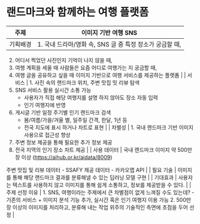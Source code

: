 # 랜드마크와 함께하는 여행 플랫폼

| 주제 | 이미지 기반 여행 SNS |
| --- | --- |
| 기획배경 | 1. 국내 드라마/영화 속, SNS 글 중 특정 장소가 궁금할 때,
2. 어디서 찍었던 사진인지 기억이 나지 않을 때,
3. 여행 계획을 세울 때 사람들은 요즘 어디로 여행가는 지 궁금할 때,
4. 여행 글을 공유하고 싶을 때
이미지 기반으로 여행 서비스를 제공하는 플랫폼 |
| 서비스 | 1. 사진 속의 랜드마크 위치, 주변 맛집 밋 리뷰 탐색
2. SNS 서비스 활용 실시간 소통 가능
     - 사용자가 직접 해당 여행지를 설명 하지 않아도 장소 자동 입력
     - 인기 여행지에 반영
3. 게시글 기반 일정 주기별 인기 랜드마크 검색
     - 봄/여름/가을/겨울 별, 일주일 간격, 한달, 1년 등
     - 전국 지도에 표시 하거나 차트로 표현 |
| 차별성 | 1. 국내 랜드마크 기반 이미지 사용으로 접근성 향상
2. 주변 정보 제공을 통해 필요한 추가 정보 제공
3. 전국 지역의 인기 장소 차트 제공 |
| 사용 데이터 | 국내 랜드마크 이미지 약 500만장 이상
(https://aihub.or.kr/aidata/8009)

주변 맛집 및 리뷰 데이터
     - SSAFY 제공 데이터
     - 카카오맵 API |
| 필요 기술 | 이미지를 통해 해당 랜드마크 결과를 분류해낼 수 있는 딥러닝 모델 구현 |
| 기대효과 | 사용자는 텍스트를 사용하지 않고 이미지를 통해 쉽게 소통하고, 정보를 제공받을 수 있다. |
| 주제 선정 이유 | 1. SNS, 여행이라는 주제에서 큰 차별점이 없게 느껴질 수도 있는데?
     - 기존의 서비스 + 이미지 분석 기능 추가, 실시간 혹은 인기 여행지 이용 가능
2. 500만장 이상의 이미지를 처리하고, 분류해 내는 작업 위주의 기술적인 측면에 초점을 두어 선정 |